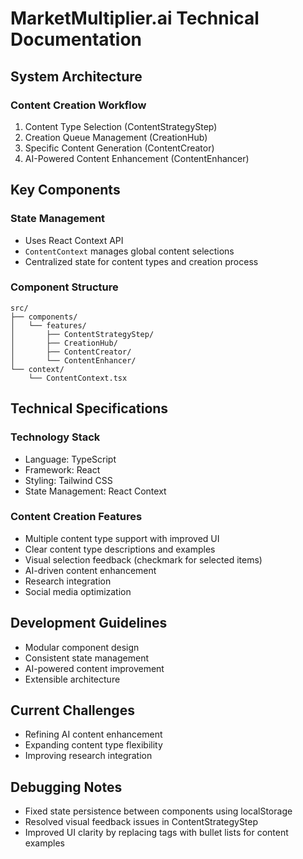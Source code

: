 # MarketMultiplier.ai Technical Documentation

## System Architecture

### Content Creation Workflow
1. Content Type Selection (ContentStrategyStep)
2. Creation Queue Management (CreationHub)
3. Specific Content Generation (ContentCreator)
4. AI-Powered Content Enhancement (ContentEnhancer)

## Key Components

### State Management
- Uses React Context API
- `ContentContext` manages global content selections
- Centralized state for content types and creation process

### Component Structure
```
src/
├── components/
│   └── features/
│       ├── ContentStrategyStep/
│       ├── CreationHub/
│       ├── ContentCreator/
│       └── ContentEnhancer/
└── context/
    └── ContentContext.tsx
```

## Technical Specifications

### Technology Stack
- Language: TypeScript
- Framework: React
- Styling: Tailwind CSS
- State Management: React Context

### Content Creation Features
- Multiple content type support with improved UI
- Clear content type descriptions and examples
- Visual selection feedback (checkmark for selected items)
- AI-driven content enhancement
- Research integration
- Social media optimization

## Development Guidelines
- Modular component design
- Consistent state management
- AI-powered content improvement
- Extensible architecture

## Current Challenges
- Refining AI content enhancement
- Expanding content type flexibility
- Improving research integration

## Debugging Notes
- Fixed state persistence between components using localStorage
- Resolved visual feedback issues in ContentStrategyStep
- Improved UI clarity by replacing tags with bullet lists for content examples
